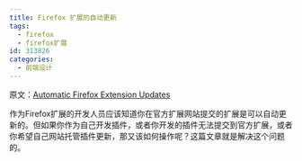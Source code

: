 ```yaml
---
title: Firefox 扩展的自动更新
tags:
  - firefox
  - firefox扩展
id: 313826
categories:
  - 前端设计
---
```


原文：[Automatic Firefox Extension Updates](http://www.borngeek.com/firefox/automatic-firefox-extension-updates/)

作为Firefox扩展的开发人员应该知道你在官方扩展网站提交的扩展是可以自动更新的。但如果你作为自己开发插件，或者你开发的插件无法提交到官方扩展，或者你希望自己网站托管插件更新，那又该如何操作呢？这篇文章就是解决这个问题的。